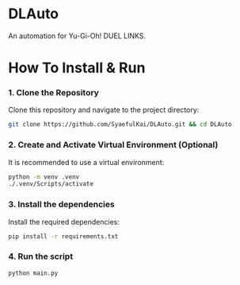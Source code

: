 # DLAuto
An automation for Yu-Gi-Oh! DUEL LINKS.

# How To Install & Run
### 1. Clone the Repository
Clone this repository and navigate to the project directory:  
```bash
git clone https://github.com/SyaefulKai/DLAuto.git && cd DLAuto
```
### 2. Create and Activate Virtual Environment (Optional)
It is recommended to use a virtual environment:
```bash
python -m venv .venv
./.venv/Scripts/activate
```
### 3. Install the dependencies
Install the required dependencies:
```bash
pip install -r requirements.txt
```
### 4. Run the script
```bash
python main.py
```
